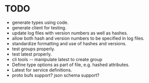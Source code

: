# TODO
- generate types using code.
- generate client for testing.
- update log files with version numbers as well as hashes.
- allow both hash and version numbers to be specified in log files.
- standardize formatting and use of hashes and versions.
- test groups properly.
- test latest properly.
- cli tools
-- manipulate latest to create group
- Define type options as part of file, e.g. hashed attributes.
- Latest for service definitions.
- proto bufs support? json schema support?
